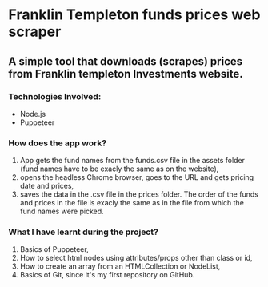 # Franklin Templeton funds prices web scraper

## A simple tool that downloads (scrapes) prices from Franklin templeton Investments website.


### Technologies Involved:
* Node.js
* Puppeteer


### How does the app work?
1. App gets the fund names from the funds.csv file in the assets folder (fund names have to be exacly the same as on the website),
2. opens the headless Chrome browser, goes to the URL and gets pricing date and prices,
3. saves the data in the .csv file in the prices folder. The order of the funds and prices in the file is exacly the same as in the file from which the fund names were picked.


### What I have learnt during the project?
1. Basics of Puppeteer,
2. How to select html nodes using attributes/props other than class or id,
3. How to create an array from an HTMLCollection or NodeList,
4. Basics of Git, since it's my first repository on GitHub.